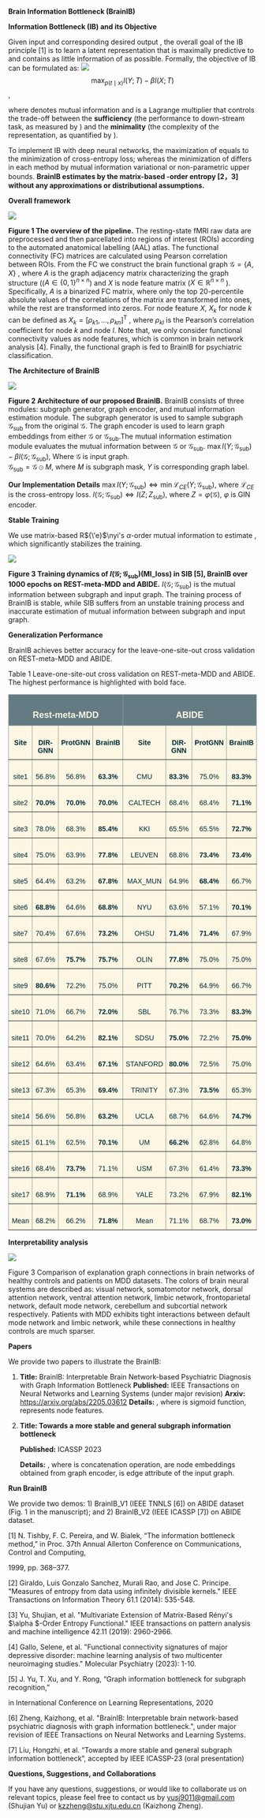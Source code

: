 **Brain Information Bottleneck (BrainIB)**

**Information Bottleneck (IB) and its Objective**

Given input and corresponding desired output , the overall goal of the IB principle [1] is to learn a latent representation that is maximally predictive to and contains as little information of as possible. Formally, the objective of IB can be formulated as:
<img src="https://latex.codecogs.com/png.latex? \Large max _{p(t \mid x)} I(Y ; T)-\beta I(X ; T)">
$$\max _{p(t \mid x)} I(Y ; T)-\beta I(X ; T)$$,

where denotes mutual information and is a Lagrange multiplier that controls the trade-off between the **sufficiency** (the performance to down-stream task, as measured by ) and the **minimality** (the complexity of the representation, as quantified by ).

To implement IB with deep neural networks, the maximization of equals to the minimization of cross-entropy loss; whereas the minimization of differs in each method by mutual information variational or non-parametric upper bounds. **BrainIB estimates  by the matrix-based -order entropy [2，3] without any approximations or distributional assumptions.**

**Overall framework**

**![](overall.png)**

**Figure 1 The overview of the pipeline.** The resting-state fMRI raw data are preprocessed and then parcellated into regions of interest (ROIs) according to the automated anatomical labelling (AAL) atlas. The functional connectivity (FC) matrices are calculated using Pearson correlation between ROIs. From the FC we construct the brain functional graph $\mathcal{G} =\left \{ A,X\right \}$ , where $A$ is the graph adjacency matrix characterizing the graph structure (($A \in \left \{ 0,1 \right \} ^{n\times n}$) and $X$ is node feature matrix ($X \in \mathbb{R}^{n \times n}$ ). Specifically, $A$ is a binarized FC matrix, where only the top 20-percentile absolute values of the correlations of the matrix are transformed into ones, while the rest are transformed into zeros.  For node feature $X$, $X_{k}$ for node $k$ can be defined as $X_{k}=\left [ \rho_{k1},\dots, \rho_{kn}\right ] ^{\text{T}}$ , where $\rho_{kl}$ is the Pearson’s correlation coefficient for node $k$ and node $l$. Note that, we only consider functional connectivity values as node features, which is common in brain network analysis [4]. Finally, the functional graph is fed to BrainIB for psychiatric classification.

**The Architecture of BrainIB**

![](framework.png)

**Figure 2 ﻿Architecture of our proposed BrainIB.** BrainIB consists of three modules: subgraph generator, graph encoder, and mutual information estimation module. The subgraph generator is used to sample subgraph $\mathcal{G}_{\text{sub}}$ from the original $\mathcal{G}$. The graph encoder is used to learn graph embeddings from either $\mathcal{G}$ or $\mathcal{G}_{\text{sub}}$.The mutual information estimation module evaluates the mutual information between $\mathcal{G}$ or $\mathcal{G}_{\text{sub}}$. 
$\max I(Y;\mathcal{G}_{\text{sub}} )-\beta I(\mathcal{G};\mathcal{G}_{\text{sub}})$,
Where $\mathcal{G}$ is input graph.  
$\mathcal{G}_{\text{sub}}=\mathcal{G}\odot M$,
where $M$ is subgraph mask, $Y$ is corresponding graph label.

**Our Implementation Details**
$\max I(Y;\mathcal{G}_{\text{sub}})\Leftrightarrow \min \mathcal{L}_{CE} (Y;\mathcal{G}_{\text{sub}})$,
where $\mathcal{L}_{CE}$ is the cross-entropy loss.
$I(\mathcal{G}; \mathcal{G}_{\text{sub}}) \Leftrightarrow I(Z;Z_{\text{sub}})$,
where $Z=\varphi (\mathcal{G} )$, $\varphi$ is GIN encoder.

**Stable Training**

We use matrix-based R${\'e}$\nyi's $\alpha$-order mutual information to estimate , which significantly stabilizes the training.

![](stable_training.png)

**Figure 3 Training dynamics of $I(\mathcal{G};\mathcal{G}_{\text{sub}})$(MI_loss) in SIB [5], BrainIB over 1000 epochs on REST-meta-MDD and ABIDE.** $I(\mathcal{G};\mathcal{G}_{\text{sub}})$ is the mutual information between subgraph and input graph. The training process of BrainIB is stable, while SIB suffers from an unstable training process and inaccurate estimation of mutual information between subgraph and input graph. 

**Generalization Performance**

BrainIB achieves better accuracy for the leave-one-site-out cross validation on REST-meta-MDD and ABIDE.

Table 1 Leave-one-site-out cross validation on REST-meta-MDD and ABIDE. The highest performance is highlighted with bold face.

<style type="text/css">
.tg  {border-collapse:collapse;border-color:#93a1a1;border-spacing:0;}
.tg td{background-color:#fdf6e3;border-color:#93a1a1;border-style:solid;border-width:1px;color:#002b36;
  font-family:Arial, sans-serif;font-size:14px;overflow:hidden;padding:10px 5px;word-break:normal;}
.tg th{background-color:#657b83;border-color:#93a1a1;border-style:solid;border-width:1px;color:#fdf6e3;
  font-family:Arial, sans-serif;font-size:14px;font-weight:normal;overflow:hidden;padding:10px 5px;word-break:normal;}
.tg .tg-c3ow{border-color:inherit;text-align:center;vertical-align:top}
.tg .tg-2xbj{border-color:inherit;font-size:18px;font-weight:bold;text-align:center;vertical-align:top}
.tg .tg-7btt{border-color:inherit;font-weight:bold;text-align:center;vertical-align:top}
</style>
<table class="tg">
<thead>
  <tr>
    <th class="tg-2xbj" colspan="4">   <br>Rest-meta-MDD   </th>
    <th class="tg-2xbj" colspan="4">   <br>ABIDE   </th>
  </tr>
</thead>
<tbody>
  <tr>
    <td class="tg-7btt">   <br>Site   </td>
    <td class="tg-7btt">   <br>DIR-GNN   </td>
    <td class="tg-7btt">   <br>ProtGNN   </td>
    <td class="tg-7btt">   <br>BrainIB   </td>
    <td class="tg-7btt">   <br>Site   </td>
    <td class="tg-7btt">   <br>DIR-GNN   </td>
    <td class="tg-7btt">   <br>ProtGNN   </td>
    <td class="tg-7btt">   <br>BrainIB   </td>
  </tr>
  <tr>
    <td class="tg-c3ow">   <br>site1   </td>
    <td class="tg-c3ow">   <br>56.8%   </td>
    <td class="tg-c3ow">   <br>56.8%   </td>
    <td class="tg-7btt">   <br>63.3%   </td>
    <td class="tg-c3ow">   <br>CMU   </td>
    <td class="tg-7btt">   <br>83.3%   </td>
    <td class="tg-c3ow">   <br>75.0%   </td>
    <td class="tg-7btt">   <br>83.3%   </td>
  </tr>
  <tr>
    <td class="tg-c3ow">   <br>site2   </td>
    <td class="tg-7btt">   <br>70.0%   </td>
    <td class="tg-7btt">   <br>70.0%   </td>
    <td class="tg-7btt">   <br>70.0%   </td>
    <td class="tg-c3ow">   <br>CALTECH   </td>
    <td class="tg-c3ow">   <br>68.4%   </td>
    <td class="tg-c3ow">   <br>68.4%   </td>
    <td class="tg-7btt">   <br>71.1%   </td>
  </tr>
  <tr>
    <td class="tg-c3ow">   <br>site3   </td>
    <td class="tg-c3ow">   <br>78.0%   </td>
    <td class="tg-c3ow">   <br>68.3%   </td>
    <td class="tg-7btt">   <br>85.4%   </td>
    <td class="tg-c3ow">   <br>KKI   </td>
    <td class="tg-c3ow">   <br>65.5%   </td>
    <td class="tg-c3ow">   <br>65.5%   </td>
    <td class="tg-7btt">   <br>72.7%   </td>
  </tr>
  <tr>
    <td class="tg-c3ow">   <br>site4   </td>
    <td class="tg-c3ow">   <br>75.0%   </td>
    <td class="tg-c3ow">   <br>63.9%   </td>
    <td class="tg-7btt">   <br>77.8%   </td>
    <td class="tg-c3ow">   <br>LEUVEN   </td>
    <td class="tg-c3ow">   <br>68.8%   </td>
    <td class="tg-7btt">   <br>73.4%   </td>
    <td class="tg-7btt">   <br>73.4%   </td>
  </tr>
  <tr>
    <td class="tg-c3ow">   <br>site5   </td>
    <td class="tg-c3ow">   <br>64.4%   </td>
    <td class="tg-c3ow">   <br>63.2%   </td>
    <td class="tg-7btt">   <br>67.8%   </td>
    <td class="tg-c3ow">   <br>MAX_MUN   </td>
    <td class="tg-c3ow">   <br>64.9%   </td>
    <td class="tg-7btt">   <br>68.4%   </td>
    <td class="tg-c3ow">   <br>66.7%   </td>
  </tr>
  <tr>
    <td class="tg-c3ow">   <br>site6   </td>
    <td class="tg-7btt">   <br>68.8%   </td>
    <td class="tg-c3ow">   <br>64.6%   </td>
    <td class="tg-7btt">   <br>68.8%   </td>
    <td class="tg-c3ow">   <br>NYU   </td>
    <td class="tg-c3ow">   <br>63.6%   </td>
    <td class="tg-c3ow">   <br>57.1%   </td>
    <td class="tg-7btt">   <br>70.1%   </td>
  </tr>
  <tr>
    <td class="tg-c3ow">   <br>site7   </td>
    <td class="tg-c3ow">   <br>70.4%   </td>
    <td class="tg-c3ow">   <br>67.6%   </td>
    <td class="tg-7btt">   <br>73.2%   </td>
    <td class="tg-c3ow">   <br>OHSU   </td>
    <td class="tg-7btt">   <br>71.4%   </td>
    <td class="tg-7btt">   <br>71.4%   </td>
    <td class="tg-c3ow">   <br>67.9%   </td>
  </tr>
  <tr>
    <td class="tg-c3ow">   <br>site8   </td>
    <td class="tg-c3ow">   <br>67.6%   </td>
    <td class="tg-7btt">   <br>75.7%   </td>
    <td class="tg-7btt">   <br>75.7%   </td>
    <td class="tg-c3ow">   <br>OLIN   </td>
    <td class="tg-7btt">   <br>77.8%   </td>
    <td class="tg-c3ow">   <br>75.0%   </td>
    <td class="tg-c3ow">   <br>75.0%   </td>
  </tr>
  <tr>
    <td class="tg-c3ow">   <br>site9   </td>
    <td class="tg-7btt">   <br>80.6%   </td>
    <td class="tg-c3ow">   <br>72.2%   </td>
    <td class="tg-c3ow">   <br>75.0%   </td>
    <td class="tg-c3ow">   <br>PITT   </td>
    <td class="tg-7btt">   <br>70.2%   </td>
    <td class="tg-c3ow">   <br>64.9%   </td>
    <td class="tg-c3ow">   <br>66.7%   </td>
  </tr>
  <tr>
    <td class="tg-c3ow">   <br>site10   </td>
    <td class="tg-c3ow">   <br>71.0%   </td>
    <td class="tg-c3ow">   <br>66.7%   </td>
    <td class="tg-7btt">   <br>72.0%   </td>
    <td class="tg-c3ow">   <br>SBL   </td>
    <td class="tg-c3ow">   <br>76.7%   </td>
    <td class="tg-c3ow">   <br>73.3%   </td>
    <td class="tg-7btt">   <br>83.3%   </td>
  </tr>
  <tr>
    <td class="tg-c3ow">   <br>site11   </td>
    <td class="tg-c3ow">   <br>70.0%   </td>
    <td class="tg-c3ow">   <br>64.2%   </td>
    <td class="tg-7btt">   <br>82.1%   </td>
    <td class="tg-c3ow">   <br>SDSU   </td>
    <td class="tg-7btt">   <br>75.0%   </td>
    <td class="tg-c3ow">   <br>72.2%   </td>
    <td class="tg-7btt">   <br>75.0%   </td>
  </tr>
  <tr>
    <td class="tg-c3ow">   <br>site12   </td>
    <td class="tg-c3ow">   <br>64.6%   </td>
    <td class="tg-c3ow">   <br>63.4%   </td>
    <td class="tg-7btt">   <br>67.1%   </td>
    <td class="tg-c3ow">   <br>STANFORD   </td>
    <td class="tg-7btt">   <br>80.0%   </td>
    <td class="tg-c3ow">   <br>72.5%   </td>
    <td class="tg-c3ow">   <br>75.0%   </td>
  </tr>
  <tr>
    <td class="tg-c3ow">   <br>site13   </td>
    <td class="tg-c3ow">   <br>67.3%   </td>
    <td class="tg-c3ow">   <br>65.3%   </td>
    <td class="tg-7btt">   <br>69.4%   </td>
    <td class="tg-c3ow">   <br>TRINITY   </td>
    <td class="tg-c3ow">   <br>67.3%   </td>
    <td class="tg-7btt">   <br>73.5%   </td>
    <td class="tg-c3ow">   <br>65.3%   </td>
  </tr>
  <tr>
    <td class="tg-c3ow">   <br>site14   </td>
    <td class="tg-c3ow">   <br>56.6%   </td>
    <td class="tg-c3ow">   <br>56.8%   </td>
    <td class="tg-7btt">   <br>63.2%   </td>
    <td class="tg-c3ow">   <br>UCLA   </td>
    <td class="tg-c3ow">   <br>68.7%   </td>
    <td class="tg-c3ow">   <br>64.6%   </td>
    <td class="tg-7btt">   <br>74.7%   </td>
  </tr>
  <tr>
    <td class="tg-c3ow">   <br>site15   </td>
    <td class="tg-c3ow">   <br>61.1%   </td>
    <td class="tg-c3ow">   <br>62.5%   </td>
    <td class="tg-7btt">   <br>70.1%   </td>
    <td class="tg-c3ow">   <br>UM   </td>
    <td class="tg-7btt">   <br>66.2%   </td>
    <td class="tg-c3ow">   <br>62.8%   </td>
    <td class="tg-c3ow">   <br>64.8%   </td>
  </tr>
  <tr>
    <td class="tg-c3ow">   <br>site16   </td>
    <td class="tg-c3ow">   <br>68.4%   </td>
    <td class="tg-7btt">   <br>73.7%   </td>
    <td class="tg-c3ow">   <br>71.1%   </td>
    <td class="tg-c3ow">   <br>USM   </td>
    <td class="tg-c3ow">   <br>67.3%   </td>
    <td class="tg-c3ow">   <br>61.4%   </td>
    <td class="tg-7btt">   <br>73.3%   </td>
  </tr>
  <tr>
    <td class="tg-c3ow">   <br>site17   </td>
    <td class="tg-c3ow">   <br>68.9%   </td>
    <td class="tg-7btt">   <br>71.1%   </td>
    <td class="tg-c3ow">   <br>68.9%   </td>
    <td class="tg-c3ow">   <br>YALE   </td>
    <td class="tg-c3ow">   <br>73.2%   </td>
    <td class="tg-c3ow">   <br>67.9%   </td>
    <td class="tg-7btt">   <br>82.1%   </td>
  </tr>
  <tr>
    <td class="tg-c3ow">   <br>Mean   </td>
    <td class="tg-c3ow">   <br>68.2%   </td>
    <td class="tg-c3ow">   <br>66.2%   </td>
    <td class="tg-7btt">   <br>71.8%   </td>
    <td class="tg-c3ow">   <br>Mean   </td>
    <td class="tg-c3ow">   <br>71.1%   </td>
    <td class="tg-c3ow">   <br>68.7%   </td>
    <td class="tg-7btt">   <br>73.0%   </td>
  </tr>
</tbody>
</table>

**Interpretability analysis**

![](interpretability.png)

Figure 3 Comparison of explanation graph connections in brain networks of healthy controls and patients on MDD datasets. The colors of brain neural systems are described as: visual network, somatomotor network, dorsal attention network, ventral attention network, limbic network, frontoparietal network, default mode network, cerebellum and subcortial network respectively. Patients with MDD exhibits tight interactions between default mode network and limbic network, while these connections in healthy controls are much sparser.

**Papers**

We provide two papers to illustrate the BrainIB:

1.  **Title:** BrainIB: Interpretable Brain Network-based Psychiatric Diagnosis with Graph Information Bottleneck
   **Published:** IEEE Transactions on Neural Networks and Learning Systems (under major revision)
   **Arxiv:** <https://arxiv.org/abs/2205.03612>
   **Details:** , where is sigmoid function, represents node features.

2.  **Title: Towards a more stable and general subgraph information bottleneck**

    **Published:** ICASSP 2023

    **Details:** , where is concatenation operation,  are node embeddings obtained from graph encoder,  is edge attribute of the input graph.

**Run BrainIB**

We provide two demos: 1) BrainIB_V1 (IEEE TNNLS [6]) on ABIDE dataset (Fig. 1 in the manuscript); and 2) BrainIB_V2 (IEEE ICASSP [7]) on ABIDE dataset.

[1] N. Tishby, F. C. Pereira, and W. Bialek, “The information bottleneck method,” in Proc. 37th Annual Allerton Conference on Communications, Control and Computing,

1999, pp. 368–377.

[2] Giraldo, Luis Gonzalo Sanchez, Murali Rao, and Jose C. Principe. "Measures of entropy from data using infinitely divisible kernels." IEEE Transactions on Information Theory 61.1 (2014): 535-548.

[3] Yu, Shujian, et al. "Multivariate Extension of Matrix-Based Rényi's \$\\alpha \$-Order Entropy Functional." IEEE transactions on pattern analysis and machine intelligence 42.11 (2019): 2960-2966.

[4] Gallo, Selene, et al. "Functional connectivity signatures of major depressive disorder: machine learning analysis of two multicenter neuroimaging studies." Molecular Psychiatry (2023): 1-10.

[5] J. Yu, T. Xu, and Y. Rong, “Graph information bottleneck for subgraph recognition,”

in International Conference on Learning Representations, 2020

[6] Zheng, Kaizhong, et al. "BrainIB: Interpretable brain network-based psychiatric diagnosis with graph information bottleneck.", under major revision of IEEE Transactions on Neural Networks and Learning Systems.

[7] Liu, Hongzhi, et al. “Towards a more stable and general subgraph information bottleneck”, accepted by IEEE ICASSP-23 (oral presentation)

**Questions, Suggestions, and Collaborations**

If you have any questions, suggestions, or would like to collaborate us on relevant topics, please feel free to contact us by [yusj9011@gmail.com](mailto:yusj9011@gmail.com) (Shujian Yu) or kzzheng@stu.xjtu.edu.cn (Kaizhong Zheng).

